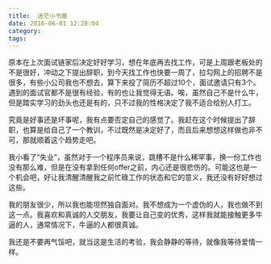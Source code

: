 ```yaml
---
title:  迷茫小书童
date: 2016-06-01 12:28:04
category: 
tags:
---
```


原本在上次面试链家后决定好好学习，想在年底再去找工作，可是上周跟老板处的不是很好，冲动之下提出辞职，到今天找工作也快要一周了，拉勾网上的招聘不是很多，有些小公司我也不想去，算下来投了简历不超过10个，面试邀请只有3个。遇到的面试官都不是很有经验，有的也让我觉得无语。唉，虽然自己不是什么牛，但是踏实学习的劲头也还是有的，只不过我的性格决定了我不适合给别人打工。

究竟是好事还是坏事呢，我有点要否定自己的感觉了。我赶在这个时候提出了辞职，也算是给自己了一个教训，不过既然是决定好了，而且后来想想这样做也非不可，那就顺着这个趋势走吧。

我小看了“失业”，虽然对于一个程序员来说，跳槽不是什么稀罕事，换一份工作也没有那么难，但是在没有拿到任何offer之前，内心还是很悲伤的。可能这也是一个机会吧，好让我清醒清醒我之前忙碌工作的状态和它的意义，我还没有好好想过这些。

我的朋友很少，所以我也能坦然独自面对。我不想成为一个虚伪的人，我也做不到这一点。我喜欢和真诚的人交朋友，我要让自己变的优秀，这样我就能接触更多牛逼的人，通常情况下，牛逼的人都很真诚。

我还是不要再气馁吧，就当这是生活的考验，我会静静的等待，就像我等待爱情一样。